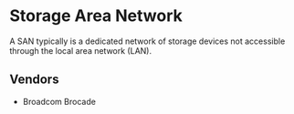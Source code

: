 # Storage Area Network
A SAN typically is a dedicated network of storage devices not accessible through the local area network (LAN).

## Vendors
- Broadcom Brocade
